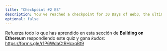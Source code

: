 ```yaml
---
title: "Checkpoint #2 ES"
description: You've reached a checkpoint for 30 Days of Web3, the ultimate online curriculum on full-stsack blockchain development.
optional: false
---
```


Refuerza todo lo que has aprendido en esta sección de **Building on Ethereum** respondiendo este quiz y gana _kudos_: https://forms.gle/r1P6WdaCtRHcxqBt9 
